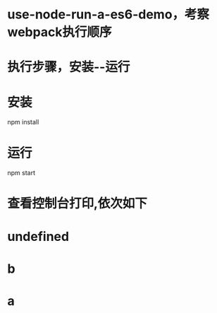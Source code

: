 
# use-node-run-a-es6-demo，考察webpack执行顺序
# 执行步骤，安装--运行
# 安装
npm install
# 运行
npm start 

# 查看控制台打印,依次如下
# undefined
# b 
# a
